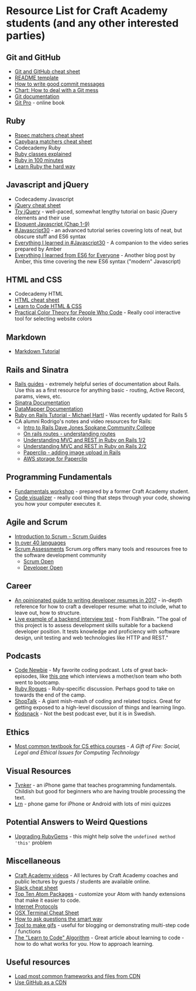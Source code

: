 # Resource List for Craft Academy students (and any other interested parties)

## Git and GitHub
- [Git and GitHub cheat sheet](https://education.github.com/git-cheat-sheet-education.pdf)
- [README template](https://gist.github.com/PurpleBooth/109311bb0361f32d87a2)
- [How to write good commit messages](http://chris.beams.io/posts/git-commit/)
- [Chart: How to deal with a Git mess](http://justinhileman.info/article/git-pretty/git-pretty.png)
- [Git documentation](https://git-scm.com/docs)
- [Git Pro](http://git-scm.com/book/en/v2) - online book

## Ruby
- [Rspec matchers cheat sheet](http://www.rubypigeon.com/posts/rspec-expectations-cheat-sheet/)
- [Capybara matchers cheat sheet](https://gist.github.com/tomas-stefano/6652111)
- Codecademy Ruby
- [Ruby classes explained](https://blog.makersacademy.com/coding101-ruby-classes-explained-b0645a721288#.7sfet3zg0)
- [Ruby in 100 minutes](http://tutorials.jumpstartlab.com/projects/ruby_in_100_minutes.html)
- [Learn Ruby the hard way](https://learnrubythehardway.org/book/intro.html)

## Javascript and jQuery
- Codecademy Javascript
- [jQuery cheat sheet](https://makeawebsitehub.com/jquery-mega-cheat-sheet/)
- [Try jQuery](http://try.jquery.com/levels/1/challenges/1) - well-paced, somewhat lengthy tutorial on basic jQuery elements and their use
- [Eloquent Javascript (Chap 1-9)](http://eloquentjavascript.net/)
- [#Javascript30](https://javascript30.com/) - an advanced tutorial series covering lots of neat, but obscure stuff and ES6 syntax
- [Everything I learned in #Javascript30](https://medium.com/craft-academy/everything-i-learned-from-javascript30-d8d2db246b7#.g1byrv89c) - A companion to the video series prepared by Amber
- [Everything I learned from ES6 for Everyone](https://medium.com/@heyamberwilkie/everything-i-learned-from-es6-for-everyone-ff93ebc64b86) - Another blog post by Amber, this time covering the new ES6 syntax ("modern" Javascript)

## HTML and CSS
- Codecademy HTML
- [HTML cheat sheet](http://web.stanford.edu/group/csp/cs21/htmlcheatsheet.pdf)
- [Learn to Code HTML & CSS](http://learn.shayhowe.com/html-css/)
- [Practical Color Theory for People Who Code](https://tallys.github.io/color-theory/) - Really cool interactive tool for selecting website colors

## Markdown
- [Markdown Tutorial](http://commonmark.org/help/tutorial/)

## Rails and Sinatra
- [Rails guides](http://guides.rubyonrails.org/) - extremely helpful series of documentation about Rails. Use this as a first resource for anything basic - routing, Active Record, params, views, etc.
- [Sinatra Documentation](http://www.sinatrarb.com/intro.html)
- [DataMapper Documentation](http://datamapper.org/docs/)
- [Ruby on Rails Tutorial - Michael Hartl](https://www.railstutorial.org/book) - Was recently updated for Rails 5
- CA alumni Rodrigo's notes and video resources for Rails:
  - [Intro to Rails Dave Jones Spokane Community College](https://www.evernote.com/shard/s30/sh/fb91b2fb-6852-40ef-842d-24ba74370af5/c95ba91ade72e584e33d6ed4d3616d2d)
  - [On rails routes - understanding routes](https://www.evernote.com/shard/s30/sh/ed061497-23b5-4f31-9c8d-65eadcd84d84/2f3787cb3eb051d84fa6aa4db596f042)
  - [Understanding MVC and REST in Ruby on Rails 1/2](https://www.evernote.com/shard/s30/sh/be7ac537-55b1-4161-a171-96338e82c6ed/7907bd507175494824a36401a3e74150)
  - [Understanding MVC and REST in Ruby on Rails 2/2](https://www.evernote.com/shard/s30/sh/e5bb1e3a-7272-4f44-8414-75c8ebfcf6c3/80d715f0239ce7754220734e42599873)
  - [Paperclip - adding image upload in Rails](https://medium.com/craft-academy/image-storage-rails-rspec-cucumber-7eea50d074ff)
  - [AWS storage for Paperclip](https://medium.com/craft-academy/some-cloud-action-paperclip-rails-rspec-c70b79c65be3)

## Programming Fundamentals
- [Fundamentals workshop](https://github.com/AmberWilkie/fundamentals-workshop/blob/master/workshop_main.md) - prepared by a former Craft Academy student.
- [Code visualizer](http://www.pythontutor.com/visualize.html#mode=edit) - really cool thing that steps through your code, showing you how your computer executes it.

## Agile and Scrum
- [Introduction to Scrum - Scrum Guides](http://www.scrumguides.org/)
- [In over 40 languages](http://www.scrumguides.org/download.html)
- [Scrum Assessments](https://www.scrum.org/open-assessments) Scrum.org offers many tools and resources free to the software development community
  - [Scrum Open](https://www.scrum.org/open-assessments/scrum-open)
  - [Developer Open](https://www.scrum.org/open-assessments/scrum-developer-open)

## Career
- [An opinionated guide to writing developer resumes in 2017](https://medium.freecodecamp.com/how-to-write-a-good-resume-in-2017-b8ea9dfdd3b9#.7aevbhb44) - in-depth reference for how to craft a developer resume: what to include, what to leave out, how to structure.
- [Live example of a backend interview test](https://github.com/fishbrain/job-assignment-backend-engineer) - from FishBrain. "The goal of this project is to assess development skills suitable for a backend developer position. It tests knowledge and proficiency with software design, unit testing and web technologies like HTTP and REST."

## Podcasts
- [Code Newbie](http://www.codenewbie.org/) - My favorite coding podcast. Lots of great back-episodes, like [this one](http://www.codenewbie.org/podcast/mom-and-son-learn-to-code) which interviews a mother/son team who both went to bootcamp.
- [Ruby Rogues](https://devchat.tv/ruby-rogues) - Ruby-specific discussion. Perhaps good to take on towards the end of the camp.
- [ShopTalk](http://shoptalkshow.com/) - A giant mish-mash of coding and related topics. Great for getting exposed to a high-level discussion of things and learning lingo.
- [Kodsnack](http://kodsnack.se/) - Not the best podcast ever, but it is in Swedish.

## Ethics
- [Most common textbook for CS ethics courses](https://www.amazon.com/Gift-Fire-Ethical-Computing-Technology/dp/0132492679?tag=insider-safetynet-20) - _A Gift of Fire: Social, Legal and Ethical Issues for Computing Technology_

## Visual Resources
- [Tynker](https://itunes.apple.com/us/app/tynker-learn-programming-visual/id805869467) - an iPhone game that teaches programming fundamentals. Childish but good for beginners who are having trouble processing the text.
- [Lrn](http://lrnapp.com/) - phone game for iPhone or Android with lots of mini quizzes

## Potential Answers to Weird Questions
- [Upgrading RubyGems](http://stackoverflow.com/questions/13626143/how-to-upgrade-rubygems) - this might help solve the `undefined method 'this'` problem

## Miscellaneous
- [Craft Academy videos](https://www.youtube.com/channel/UCJifjJ-LgbQfTLUvear2gfw) - All lectures by Craft Academy coaches and public lectures by guests / students are available online.
- [Slack cheat sheet](https://www.shortcutfoo.com/app/dojos/slack-win/cheatsheet)
- [Top Ten Atom Packages](https://www.sitepoint.com/10-essential-atom-add-ons/) - customize your Atom with handy extensions that make it easier to code.
- [Internet Protocols](internet_protocols.md)
- [OSX Terminal Cheat Sheet](osx-cheatsheet.md)
- [How to ask questions the smart way](http://www.catb.org/~esr/faqs/smart-questions.html)
- [Tool to make gifs](https://getkap.co/) - useful for blogging or demonstrating multi-step code / functions
- [The "Learn to Code" Algorithm](https://github.com/Kgotso-Koete/The-learn-to-code-algorithm) - Great article about learning to code - how to do what works for you. How to approach learning.

## Useful resources
- [Load most common frameworks and files from CDN](https://cdnjs.com/)
- [Use GitHub as a CDN](https://rawgit.com/)

